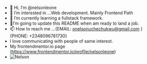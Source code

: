 - 👋 Hi, I’m @nelsonleone
- 👀 I’m interested in ...Web development. Mainly Frontend Path
- 🌱 I’m currently learning a fullstack framework.
- 💞️I’m going to update this README when am ready to land a job.
- 📫 How to reach me ...{EMAIL: onelsonuchechukwu@gmail.com }    {PHONE: +2348096781730}
- I love communicating with people of same interest.
- My frontendmentor.io page (https://www.frontendmentor.io/profile/nelsonleone)
- ![Nelson](https://user-images.githubusercontent.com/95982650/211197145-09f759f9-7b42-493e-bb6d-174488820ede.gif)

<!---
nelsonleone/nelsonleone is a ✨ special ✨ repository because its `README.md` (this file) appears on your GitHub profile.
You can click the Preview link to take a look at your changes.


--->
